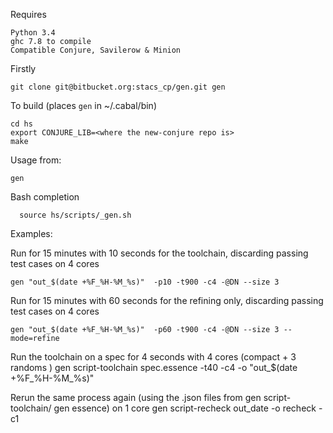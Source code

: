 Requires

	Python 3.4
	ghc 7.8 to compile
	Compatible Conjure, Savilerow & Minion


Firstly

	git clone git@bitbucket.org:stacs_cp/gen.git gen

To build (places `gen` in ~/.cabal/bin)

	cd hs
	export CONJURE_LIB=<where the new-conjure repo is> 
	make


Usage from:

	gen
  
  
Bash completion 

	  source hs/scripts/_gen.sh
	  

Examples:

Run for 15 minutes with 10 seconds for the toolchain, discarding passing test cases on 4 cores

	gen "out_$(date +%F_%H-%M_%s)"  -p10 -t900 -c4 -@DN --size 3
	
	
Run for 15 minutes with 60 seconds for the refining only, discarding passing test cases on 4 cores	
	
	gen "out_$(date +%F_%H-%M_%s)"  -p60 -t900 -c4 -@DN --size 3 --mode=refine


Run the toolchain on a spec for 4 seconds with 4 cores  (compact + 3 randoms )
	gen script-toolchain spec.essence -t40 -c4 -o "out_$(date +%F_%H-%M_%s)"
	
Rerun the same process again (using the .json files from gen script-toolchain/ gen essence)  on 1 core
	gen script-recheck out_date -o recheck -c1
	
	